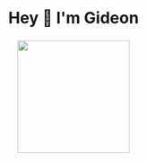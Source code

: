 <br clear="both">

<h1 align="center">Hey 👋 I'm Gideon</h1>

###

<div align="center">
  <img height="200" src="https://tenor.com/bXgGS.gif" />
</div>

###
